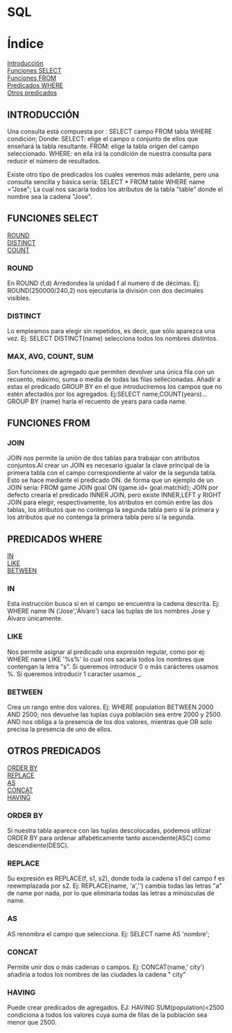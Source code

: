  <h1>SQL</h1>
  <h1>Índice</h1>
  <a href="#intro">Introducción</a><br>
  <a href="#funsel">Funciones SELECT</a><br>
  <a href="#funfro">Funciones FROM</a><br>
  <a href="#prewhe">Predicados WHERE</a><br>
  <a href="#otros">Otros predicados</a><br>
 

 <h2 name="intro">INTRODUCCIÓN</h2>
 
 Una consulta está compuesta por :
 SELECT campo FROM tabla WHERE condición;
 Donde:
   SELECT: elige el campo o conjunto de ellos que enseñará la tabla resultante.
   FROM: elige la tabla origen del campo seleccionado.
   WHERE: en ella irá la condición de nuestra consulta para reducir el número de resultados.

 Existe otro tipo de predicados los cuales veremos más adelante, pero una consulta sencilla y básica sería:
 SELECT *
 FROM table
 WHERE name ="Jose";
 La cual nos sacaría todos los atributos de la tabla "table" donde el nombre sea la cadena "Jose".


<h2 name="funsel">FUNCIONES SELECT</h2>

  <a href="#round">ROUND</a><br>
  <a href="#distinct">DISTINCT</a><br>
  <a href="#count">COUNT</a><br>

<h3 name="round">ROUND</h3>

En ROUND (f,d) Arredondea la unidad f al numero d de décimas.
Ej: ROUND(250000/240,2) nos ejecutaría la división con dos decimales visibles.

 
<h3 name="distinct">DISTINCT</h3>

Lo empleamos para elegir sin repetidos, es decir, que sólo aparezca una vez.
Ej: SELECT DISTINCT(name) selecciona todos los nombres distintos.

<h3 name="count">MAX, AVG, COUNT, SUM</h3>

Son funciones de agregado que permiten devolver una única fila con un recuento, máximo, suma o media de todas las filas sellecionadas. Añadir a estas el predicado GROUP BY en el que introduciremos los campos que no estén afectados por los agregados.
Ej:SELECT name,COUNT(years)... GROUP BY (name) haría el recuento de years para cada name.


<h2 name="funfro">FUNCIONES FROM</h2>

<h3>JOIN</h3>

JOIN nos permite la unión de dos tablas para trabajar con atributos conjuntos.Al crear un JOIN es necesario igualar la clave principal de la primera tabla con el campo correspondiente al valor de la segunda tabla. Esto se hace mediante el predicado ON. de forma que un ejemplo de un JOIN sería:
FROM game JOIN goal ON (game.id= goal.matchid);
JOIN por defecto crearía el predicado INNER JOIN, pero existe INNER,LEFT y RIGHT JOIN para elegir, respectivamente, los atributos en común entre las dos tablas, los atributos que no contenga la segunda tabla pero sí la primera y los atributos que no contenga la primera tabla pero sí la segunda.




<h2 name="prewhe">PREDICADOS WHERE</h2>

  <a href="#in">IN</a><br>
  <a href="#like">LIKE</a><br>
  <a href="#between">BETWEEN</a><br>
  
 <h3 name="in">IN</h3>
 
 Esta instrucción busca si en el campo se encuentra la cadena descrita. 
 Ej: WHERE name IN ('Jose','Álvaro') saca las tuplas de los nombres Jose y Álvaro únicamente.
 
 
<h3 name="like">LIKE</h3>

Nos permite asignar al predicado una expresión regular, como por ej:
WHERE name LIKE '%s%' lo cual nos sacaría todos los nombres que contengan la letra "s".
Si queremos introducir 0 o más carácteres usamos %.
Si queremos introducir 1 caracter usamos _.


<h3 name="between">BETWEEN</h3>

Crea un rango entre dos valores. 
Ej: WHERE population BETWEEN 2000 AND 2500; nos devuelve las tuplas cuya población sea entre 2000 y 2500.
AND nos obliga a la presencia de los dos valores, mientras que OR solo precisa la presencia de uno de ellos.


<h2 name="otros">OTROS PREDICADOS</h2>

  <a href="#orderby">ORDER BY</a><br>
  <a href="#replace">REPLACE</a><br>
  <a href="#as">AS</a><br>
   <a href="#concat">CONCAT</a><br>
  <a href="#having">HAVING</a><br>


<h3 name="orderby">ORDER BY</h3> 

Si nuestra tabla aparece con las tuplas descolocadas, podemos utilizar ORDER BY para ordenar alfabéticamente tanto ascendente(ASC) como descendiente(DESC).

<h3 name="replace">REPLACE </h3>

Su expresión es REPLACE(f, s1, s2), donde toda la cadena s1 del campo f es reewmplazada por s2. Ej:
 REPLACE(name, 'a','') cambia todas las letras "a" de name por nada, por lo que eliminaría todas las letras a minúsculas de name.
 
<h3 name="as"> AS</h3>
 
AS renombra el campo que selecciona.
Ej: SELECT name AS 'nombre';

<h3 name="concat">CONCAT</h3> 

Permite unir dos o más cadenas o campos. 
Ej:
CONCAT(name,' city') añadiría a todos los nombres de las ciudades la cadena " city"

<h3 name="having">HAVING</h3>

Puede crear predicados de agregados.
EJ: HAVING SUM(population)<2500 condiciona a todos los valores cuya suma de filas de la población sea menor que 2500. 


